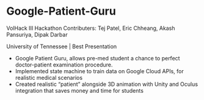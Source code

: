 # Google-Patient-Guru

VolHack III Hackathon
Contributers: Tej Patel, Eric Chheang, Akash Pansuriya, Dipak Darbar

University of Tennessee | Best Presentation 
- Google Patient Guru, allows pre-med student a chance to perfect doctor-patient examination procedure. 
- Implemented state machine to train data on Google Cloud APIs, for realistic medical scenarios
- Created realistic “patient” alongside 3D animation with Unity and Oculus integration that saves money and time for students
